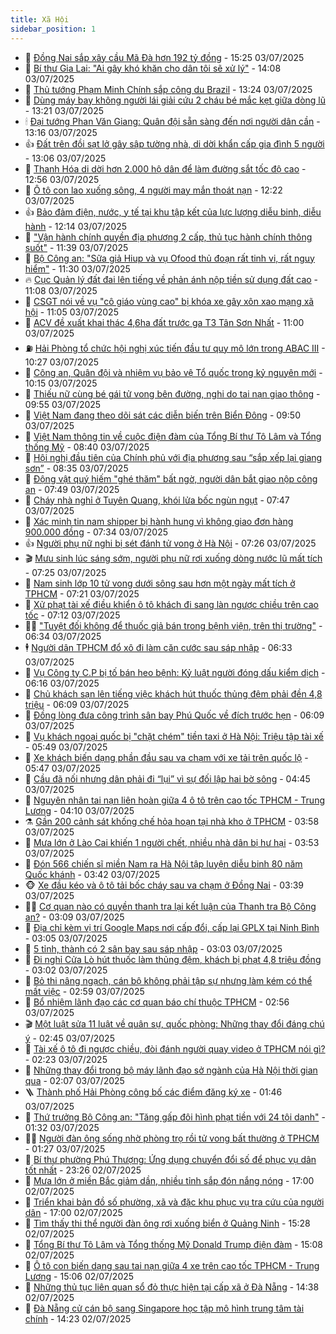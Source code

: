 ```yaml
---
title: Xã Hội
sidebar_position: 1
---
```


<!-- dantri-xa-hoi:START -->
- 🫣 [Đồng Nai sắp xây cầu Mã Đà hơn 192 tỷ đồng](https://dantri.com.vn/xa-hoi/dong-nai-sap-xay-cau-ma-da-hon-192-ty-dong-20250703213547869.htm) - 15:25 03/07/2025
- 💼 [Bí thư Gia Lai: &quot;Ai gây khó khăn cho dân tôi sẽ xử lý&quot;](https://dantri.com.vn/xa-hoi/bi-thu-gia-lai-ai-gay-kho-khan-cho-dan-toi-se-xu-ly-20250703192511330.htm) - 14:08 03/07/2025
- 🎊 [Thủ tướng Phạm Minh Chính sắp công du Brazil](https://dantri.com.vn/xa-hoi/thu-tuong-pham-minh-chinh-sap-cong-du-brazil-20250703200657138.htm) - 13:24 03/07/2025
- 🙉 [Dùng máy bay không người lái giải cứu 2 cháu bé mắc kẹt giữa dòng lũ](https://dantri.com.vn/xa-hoi/dung-may-bay-khong-nguoi-lai-giai-cuu-2-chau-be-mac-ket-giua-dong-lu-20250703195916075.htm) - 13:21 03/07/2025
- 🕯 [Đại tướng Phan Văn Giang: Quân đội sẵn sàng đến nơi người dân cần](https://dantri.com.vn/xa-hoi/dai-tuong-phan-van-giang-quan-doi-san-sang-den-noi-nguoi-dan-can-20250703193547667.htm) - 13:16 03/07/2025
- 👍 [Đất trên đồi sạt lở gây sập tường nhà, di dời khẩn cấp gia đình 5 người](https://dantri.com.vn/xa-hoi/dat-tren-doi-sat-lo-gay-sap-tuong-nha-di-doi-khan-cap-gia-dinh-5-nguoi-20250703193509226.htm) - 13:06 03/07/2025
- 🤖 [Thanh Hóa di dời hơn 2.000 hộ dân để làm đường sắt tốc độ cao](https://dantri.com.vn/xa-hoi/thanh-hoa-di-doi-hon-2000-ho-dan-de-lam-duong-sat-toc-do-cao-20250703183842792.htm) - 12:56 03/07/2025
- 🙉 [Ô tô con lao xuống sông, 4 người may mắn thoát nạn](https://dantri.com.vn/xa-hoi/o-to-con-lao-xuong-song-4-nguoi-may-man-thoat-nan-20250703191642097.htm) - 12:22 03/07/2025
- 👍 [Bảo đảm điện, nước, y tế tại khu tập kết của lực lượng diễu binh, diễu hành](https://dantri.com.vn/xa-hoi/bao-dam-dien-nuoc-y-te-tai-khu-tap-ket-cua-luc-luong-dieu-binh-dieu-hanh-20250703185329832.htm) - 12:14 03/07/2025
- 🗽 [&quot;Vận hành chính quyền địa phương 2 cấp, thủ tục hành chính thông suốt&quot;](https://dantri.com.vn/xa-hoi/van-hanh-chinh-quyen-dia-phuong-2-cap-thu-tuc-hanh-chinh-thong-suot-20250703183359144.htm) - 11:39 03/07/2025
- 🗽 [Bộ Công an: &quot;Sữa giả Hiup và vụ Ofood thủ đoạn rất tinh vi, rất nguy hiểm&quot;](https://dantri.com.vn/xa-hoi/bo-cong-an-sua-gia-hiup-va-vu-ofood-thu-doan-rat-tinh-vi-rat-nguy-hiem-20250703162010241.htm) - 11:30 03/07/2025
- 🔥 [Cục Quản lý đất đai lên tiếng về phản ánh nộp tiền sử dụng đất cao](https://dantri.com.vn/xa-hoi/cuc-quan-ly-dat-dai-len-tieng-ve-phan-anh-nop-tien-su-dung-dat-cao-20250703180450363.htm) - 11:08 03/07/2025
- 🦒 [CSGT nói về vụ &quot;cô giáo vùng cao&quot; bị khóa xe gây xôn xao mạng xã hội](https://dantri.com.vn/xa-hoi/csgt-noi-ve-vu-co-giao-vung-cao-bi-khoa-xe-gay-xon-xao-mang-xa-hoi-20250703172035773.htm) - 11:05 03/07/2025
- 🧐 [ACV đề xuất khai thác 4,6ha đất trước ga T3 Tân Sơn Nhất](https://dantri.com.vn/xa-hoi/acv-de-xuat-khai-thac-46ha-dat-truoc-ga-t3-tan-son-nhat-20250703172511035.htm) - 11:00 03/07/2025
- ⛽️ [Hải Phòng tổ chức hội nghị xúc tiến đầu tư quy mô lớn trong ABAC III](https://dantri.com.vn/xa-hoi/hai-phong-to-chuc-hoi-nghi-xuc-tien-dau-tu-quy-mo-lon-trong-abac-iii-20250703171652638.htm) - 10:27 03/07/2025
- 🚀 [Công an, Quân đội và nhiệm vụ bảo vệ Tổ quốc trong kỷ nguyên mới](https://dantri.com.vn/xa-hoi/cong-an-quan-doi-va-nhiem-vu-bao-ve-to-quoc-trong-ky-nguyen-moi-20250703163056676.htm) - 10:15 03/07/2025
- 🦒 [Thiếu nữ cùng bé gái tử vong bên đường, nghi do tai nạn giao thông](https://dantri.com.vn/xa-hoi/thieu-nu-cung-be-gai-tu-vong-ben-duong-nghi-do-tai-nan-giao-thong-20250703163504987.htm) - 09:55 03/07/2025
- 🦅 [Việt Nam đang theo dõi sát các diễn biến trên Biển Đông](https://dantri.com.vn/xa-hoi/viet-nam-dang-theo-doi-sat-cac-dien-bien-tren-bien-dong-20250703164528756.htm) - 09:50 03/07/2025
- 🚀 [Việt Nam thông tin về cuộc điện đàm của Tổng Bí thư Tô Lâm và Tổng thống Mỹ](https://dantri.com.vn/xa-hoi/viet-nam-thong-tin-ve-cuoc-dien-dam-cua-tong-bi-thu-to-lam-va-tong-thong-my-20250703144727690.htm) - 08:40 03/07/2025
- 🦅 [Hội nghị đầu tiên của Chính phủ với địa phương sau “sắp xếp lại giang sơn”](https://dantri.com.vn/xa-hoi/hoi-nghi-dau-tien-cua-chinh-phu-voi-dia-phuong-sau-sap-xep-lai-giang-son-20250703153021534.htm) - 08:35 03/07/2025
- 🤠 [Động vật quý hiếm &quot;ghé thăm&quot; bất ngờ, người dân bắt giao nộp công an](https://dantri.com.vn/xa-hoi/dong-vat-quy-hiem-ghe-tham-bat-ngo-nguoi-dan-bat-giao-nop-cong-an-20250703143739572.htm) - 07:49 03/07/2025
- 💄 [Cháy nhà nghỉ ở Tuyên Quang, khói lửa bốc ngùn ngụt](https://dantri.com.vn/xa-hoi/chay-nha-nghi-o-tuyen-quang-khoi-lua-boc-ngun-ngut-20250703144026133.htm) - 07:47 03/07/2025
- 🥷 [Xác minh tin nam shipper bị hành hung vì không giao đơn hàng 900.000 đồng](https://dantri.com.vn/xa-hoi/xac-minh-tin-nam-shipper-bi-hanh-hung-vi-khong-giao-don-hang-900000-dong-20250703141724370.htm) - 07:34 03/07/2025
- 👍 [Người phụ nữ nghi bị sét đánh tử vong ở Hà Nội](https://dantri.com.vn/xa-hoi/nguoi-phu-nu-nghi-bi-set-danh-tu-vong-o-ha-noi-20250703142137367.htm) - 07:26 03/07/2025
- 🎬 [Mưu sinh lúc sáng sớm, người phụ nữ rơi xuống dòng nước lũ mất tích](https://dantri.com.vn/xa-hoi/muu-sinh-luc-sang-som-nguoi-phu-nu-roi-xuong-dong-nuoc-lu-mat-tich-20250703140552578.htm) - 07:25 03/07/2025
- 🦒 [Nam sinh lớp 10 tử vong dưới sông sau hơn một ngày mất tích ở TPHCM](https://dantri.com.vn/xa-hoi/nam-sinh-lop-10-tu-vong-duoi-song-sau-hon-mot-ngay-mat-tich-o-tphcm-20250703125953649.htm) - 07:21 03/07/2025
- 🌊 [Xử phạt tài xế điều khiển ô tô khách đi sang làn ngược chiều trên cao tốc](https://dantri.com.vn/xa-hoi/xu-phat-tai-xe-dieu-khien-o-to-khach-di-sang-lan-nguoc-chieu-tren-cao-toc-20250703140009761.htm) - 07:12 03/07/2025
- 🧑‍💻 [&quot;Tuyệt đối không để thuốc giả bán trong bệnh viện, trên thị trường&quot;](https://dantri.com.vn/xa-hoi/tuyet-doi-khong-de-thuoc-gia-ban-trong-benh-vien-tren-thi-truong-20250703133130908.htm) - 06:34 03/07/2025
- 🕴 [Người dân TPHCM đổ xô đi làm căn cước sau sáp nhập](https://dantri.com.vn/xa-hoi/nguoi-dan-tphcm-do-xo-di-lam-can-cuoc-sau-sap-nhap-20250703130403246.htm) - 06:33 03/07/2025
- 🤔 [Vụ Công ty C.P bị tố bán heo bệnh: Kỷ luật người đóng dấu kiểm dịch](https://dantri.com.vn/xa-hoi/vu-cong-ty-cp-bi-to-ban-heo-benh-ky-luat-nguoi-dong-dau-kiem-dich-20250703130637064.htm) - 06:16 03/07/2025
- 💄 [Chủ khách sạn lên tiếng việc khách hút thuốc thủng đệm phải đền 4,8 triệu](https://dantri.com.vn/xa-hoi/chu-khach-san-len-tieng-viec-khach-hut-thuoc-thung-dem-phai-den-48-trieu-20250703123636645.htm) - 06:09 03/07/2025
- 🧠 [Đồng lòng đưa công trình sân bay Phú Quốc về đích trước hẹn](https://dantri.com.vn/xa-hoi/dong-long-dua-cong-trinh-san-bay-phu-quoc-ve-dich-truoc-hen-20250703091247158.htm) - 06:09 03/07/2025
- 🦣 [Vụ khách ngoại quốc bị &quot;chặt chém&quot; tiền taxi ở Hà Nội: Triệu tập tài xế](https://dantri.com.vn/xa-hoi/vu-khach-ngoai-quoc-bi-chat-chem-tien-taxi-o-ha-noi-trieu-tap-tai-xe-20250703124219554.htm) - 05:49 03/07/2025
- 💫 [Xe khách biến dạng phần đầu sau va chạm với xe tải trên quốc lộ](https://dantri.com.vn/xa-hoi/xe-khach-bien-dang-phan-dau-sau-va-cham-voi-xe-tai-tren-quoc-lo-20250703121136250.htm) - 05:47 03/07/2025
- 🚀 [Cầu đã nối nhưng dân phải đi “lụi” vì sự đối lập hai bờ sông](https://dantri.com.vn/xa-hoi/cau-da-noi-nhung-dan-phai-di-lui-vi-su-doi-lap-hai-bo-song-20250703105409420.htm) - 04:45 03/07/2025
- 🤔 [Nguyên nhân tai nạn liên hoàn giữa 4 ô tô trên cao tốc TPHCM - Trung Lương](https://dantri.com.vn/xa-hoi/nguyen-nhan-tai-nan-lien-hoan-giua-4-o-to-tren-cao-toc-tphcm-trung-luong-20250703101044168.htm) - 04:10 03/07/2025
- ⚗️ [Gần 200 cảnh sát khống chế hỏa hoạn tại nhà kho ở TPHCM](https://dantri.com.vn/xa-hoi/gan-200-canh-sat-khong-che-hoa-hoan-tai-nha-kho-o-tphcm-20250703103904714.htm) - 03:58 03/07/2025
- 🫶 [Mưa lớn ở Lào Cai khiến 1 người chết, nhiều nhà dân bị hư hại](https://dantri.com.vn/xa-hoi/mua-lon-o-lao-cai-khien-1-nguoi-chet-nhieu-nha-dan-bi-hu-hai-20250703105049463.htm) - 03:53 03/07/2025
- 🌮 [Đón 566 chiến sĩ miền Nam ra Hà Nội tập luyện diễu binh 80 năm Quốc khánh](https://dantri.com.vn/xa-hoi/don-566-chien-si-mien-nam-ra-ha-noi-tap-luyen-dieu-binh-80-nam-quoc-khanh-20250703102340349.htm) - 03:42 03/07/2025
- 🐵 [Xe đầu kéo và ô tô tải bốc cháy sau va chạm ở Đồng Nai](https://dantri.com.vn/xa-hoi/xe-dau-keo-va-o-to-tai-boc-chay-sau-va-cham-o-dong-nai-20250703100908204.htm) - 03:39 03/07/2025
- 🧑‍🏫 [Cơ quan nào có quyền thanh tra lại kết luận của Thanh tra Bộ Công an?](https://dantri.com.vn/xa-hoi/co-quan-nao-co-quyen-thanh-tra-lai-ket-luan-cua-thanh-tra-bo-cong-an-20250703100358870.htm) - 03:09 03/07/2025
- 💫 [Địa chỉ kèm vị trí Google Maps nơi cấp đổi, cấp lại GPLX tại Ninh Bình](https://dantri.com.vn/xa-hoi/dia-chi-kem-vi-tri-google-maps-noi-cap-doi-cap-lai-gplx-tai-ninh-binh-20250703094711086.htm) - 03:05 03/07/2025
- 🦩 [5 tỉnh, thành có 2 sân bay sau sáp nhập](https://dantri.com.vn/xa-hoi/5-tinh-thanh-co-2-san-bay-sau-sap-nhap-20250703094631739.htm) - 03:03 03/07/2025
- 🦄 [Đi nghỉ Cửa Lò hút thuốc làm thủng đệm, khách bị phạt 4,8 triệu đồng](https://dantri.com.vn/xa-hoi/di-nghi-cua-lo-hut-thuoc-lam-thung-dem-khach-bi-phat-48-trieu-dong-20250703092544745.htm) - 03:02 03/07/2025
- 💂 [Bỏ thi nâng ngạch, cán bộ không phải tập sự nhưng làm kém có thể mất việc](https://dantri.com.vn/noi-vu/bo-thi-nang-ngach-can-bo-khong-phai-tap-su-nhung-lam-kem-co-the-mat-viec-20250703092836461.htm) - 02:59 03/07/2025
- 💄 [Bổ nhiệm lãnh đạo các cơ quan báo chí thuộc TPHCM](https://dantri.com.vn/xa-hoi/bo-nhiem-lanh-dao-cac-co-quan-bao-chi-thuoc-tphcm-20250703094833654.htm) - 02:56 03/07/2025
- 🎬 [Một luật sửa 11 luật về quân sự, quốc phòng: Những thay đổi đáng chú ý](https://dantri.com.vn/xa-hoi/mot-luat-sua-11-luat-ve-quan-su-quoc-phong-nhung-thay-doi-dang-chu-y-20250703094208370.htm) - 02:45 03/07/2025
- 👀 [Tài xế ô tô đi ngược chiều, đòi đánh người quay video ở TPHCM nói gì?](https://dantri.com.vn/xa-hoi/tai-xe-o-to-di-nguoc-chieu-doi-danh-nguoi-quay-video-o-tphcm-noi-gi-20250703085632235.htm) - 02:23 03/07/2025
- 💃 [Những thay đổi trong bộ máy lãnh đạo sở ngành của Hà Nội thời gian qua](https://dantri.com.vn/xa-hoi/nhung-thay-doi-trong-bo-may-lanh-dao-so-nganh-cua-ha-noi-thoi-gian-qua-20250703085530446.htm) - 02:07 03/07/2025
- 🪜 [Thành phố Hải Phòng công bố các điểm đăng ký xe](https://dantri.com.vn/xa-hoi/thanh-pho-hai-phong-cong-bo-cac-diem-dang-ky-xe-20250703084029167.htm) - 01:46 03/07/2025
- 📝 [Thứ trưởng Bộ Công an: &quot;Tăng gấp đôi hình phạt tiền với 24 tội danh&quot;](https://dantri.com.vn/xa-hoi/thu-truong-bo-cong-an-tang-gap-doi-hinh-phat-tien-voi-24-toi-danh-20250703083109400.htm) - 01:32 03/07/2025
- 🧑‍💻 [Người đàn ông sống nhờ phòng trọ rồi tử vong bất thường ở TPHCM](https://dantri.com.vn/xa-hoi/nguoi-dan-ong-song-nho-phong-tro-roi-tu-vong-bat-thuong-o-tphcm-20250703081723236.htm) - 01:27 03/07/2025
- 👺 [Bí thư phường Phú Thượng: Ứng dụng chuyển đổi số để phục vụ dân tốt nhất](https://dantri.com.vn/xa-hoi/bi-thu-phuong-phu-thuong-ung-dung-chuyen-doi-so-de-phuc-vu-dan-tot-nhat-20250703022244172.htm) - 23:26 02/07/2025
- 🌮 [Mưa lớn ở miền Bắc giảm dần, nhiều tỉnh sắp đón nắng nóng](https://dantri.com.vn/xa-hoi/mua-lon-o-mien-bac-giam-dan-nhieu-tinh-sap-don-nang-nong-20250702224030032.htm) - 17:00 02/07/2025
- 🤭 [Triển khai bản đồ số phường, xã và đặc khu phục vụ tra cứu của người dân](https://dantri.com.vn/xa-hoi/trien-khai-ban-do-so-phuong-xa-va-dac-khu-phuc-vu-tra-cuu-cua-nguoi-dan-20250702211011978.htm) - 17:00 02/07/2025
- 💪 [Tìm thấy thi thể người đàn ông rơi xuống biển ở Quảng Ninh](https://dantri.com.vn/xa-hoi/tim-thay-thi-the-nguoi-dan-ong-roi-xuong-bien-o-quang-ninh-20250702221241995.htm) - 15:28 02/07/2025
- 🧰 [Tổng Bí thư Tô Lâm và Tổng thống Mỹ Donald Trump điện đàm](https://dantri.com.vn/xa-hoi/tong-bi-thu-to-lam-va-tong-thong-my-donald-trump-dien-dam-20250702221019905.htm) - 15:08 02/07/2025
- 🤡 [Ô tô con biến dạng sau tai nạn giữa 4 xe trên cao tốc TPHCM - Trung Lương](https://dantri.com.vn/xa-hoi/o-to-con-bien-dang-sau-tai-nan-giua-4-xe-tren-cao-toc-tphcm-trung-luong-20250702215715494.htm) - 15:06 02/07/2025
- 🦆 [Những thủ tục liên quan sổ đỏ thực hiện tại cấp xã ở Đà Nẵng](https://dantri.com.vn/xa-hoi/nhung-thu-tuc-lien-quan-so-do-thuc-hien-tai-cap-xa-o-da-nang-20250702211334201.htm) - 14:38 02/07/2025
- 🦍 [Đà Nẵng cử cán bộ sang Singapore học tập mô hình trung tâm tài chính](https://dantri.com.vn/xa-hoi/da-nang-cu-can-bo-sang-singapore-hoc-tap-mo-hinh-trung-tam-tai-chinh-20250702203702397.htm) - 14:23 02/07/2025<!-- dantri-xa-hoi:END -->

